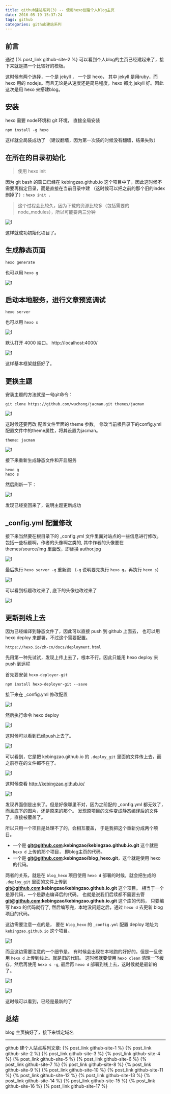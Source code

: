 ```yaml
---
title: github建站系列(3) -- 使用hexo创建个人blog主页
date: 2016-05-19 15:37:24
tags: github
categories: github建站系列
---
```

## 前言
通过 {% post_link github-site-2 %} 可以看到个人blog的主页已经建起来了，接下来就是搞一个比较好的模板。

这时候有两个选择，一个是 jekyll ， 一个是 hexo， 其中 jekyll 是用ruby，而 hexo 用的 nodejs。而且无论是从速度还是简易程度，hexo 都比 jekyll 好。因此这次是用 hexo 来搭建blog。

## 安装
hexo 需要 node环境和 git 环境， 直接全局安装
```text
npm install -g hexo
```
这样就全局装成功了 （建议翻墙，因为第一次装的时候没有翻墙，结果失败）
<!--more-->
## 在所在的目录初始化
> 使用 hexo init <folder>

因为 git bash 的窗口已经在 kebingzao.github.io 这个项目中了，因此这时候不需要再指定目录，而是直接在当前目录中建
 （这时候可以把之前的那个旧的index删掉了）: `hexo init .`

> 这个过程会比较久，因为下载的资源比较多（包括需要的node_modules），所以可能要两三分钟

![1](1.png)

这样就成功初始化项目了。

## 生成静态页面
```text
hexo generate
```
也可以用 `hexo g`

![1](2.png)

## 启动本地服务，进行文章预览调试
```text
hexo server
```
也可以用 `hexo s`

![1](3.png)

默认打开 4000 端口。 http://localhost:4000/

![1](4.png)

这样基本框架就搭好了。

## 更换主题
安装主题的方法就是一句git命令：
```text
git clone https://github.com/wuchong/jacman.git themes/jacman
```

![1](5.png)

这时候还要再改 配置文件里面的 theme 参数。 修改当前根目录下的config.yml配置文件中的theme属性，将其设置为jacman。
```text
theme: jacman
```

![1](6.png)

接下来重新生成静态文件和开启服务
```text
hexo g
hexo s
```
然后刷新一下：

![1](7.png)

发现已经变回来了，说明主题更新成功

## _config.yml 配置修改
接下来当然要在根目录下的 _config.yml 文件里面对站点的一些信息进行修改。 包括一些标题啊，作者的头像啊之类的, 其中作者的头像要在 themes/source/img 里面改，即替换 author.jpg

![1](8.png)

最后执行 `hexo server -g` 重新跑  （`-g` 说明要先执行 `hexo g`，再执行 `hexo s`）

![1](9.png)

可以看到标题改过来了, 底下的头像也改过来了

![1](10.png)

## 更新到线上去
因为已经编译到静态文件了，因此可以直接 push 到 github 上面去， 也可以用 hexo deploy 来部署，不过这个需要配置。 
```text
https://hexo.io/zh-cn/docs/deployment.html
```
先用第一种先试试，发现上传上去了，根本不行。因此只能用 hexo deploy 来 push 到远程

首先要安装 `hexo-deployer-git`
```text
npm install hexo-deployer-git --save
```
接下来在 _config.yml 修改配置

![1](11.png)

然后执行命令 hexo deploy

![1](12.png)

这时候可以看到已经push上去了。

![1](13.png)

可以看到，它是把 kebingzao.github.io 的 `.deploy_git` 里面的文件传上去，而之前存在的文件都不在了。

![1](14.png)

这时候查看 http://kebingzao.github.io/

![1](15.png)

发现界面倒是出来了。但是好像哪里不对，因为之前配的 _config.yml 都无效了， 而且底下的图片，还是原来的那个。 发现原项目的文件变成静态编译后的文件了，直接被覆盖了。

所以只用一个项目是处理不了的，会相互覆盖， 于是我把这个重新分成两个项目。
- 一个是 <b>git@github.com:kebingzao/kebingzao.github.io.git</b> 这个就是 `hexo d` 上传的那个项目， 即blog主页的代码。
- 一个是 <b>git@github.com:kebingzao/blog_hexo.git</b>，这个就是使用 hexo 的代码。

两者的关系，就是在 `blog_hexo` 项目使用 `hexo d` 部署的时候，就会把生成的 `.deploy_git` 里面的文件上传到 <b>git@github.com:kebingzao/kebingzao.github.io.git</b> 这个项目。 相当于一个是源代码，一个是静态编译后的代码。 也就是说我们后续都不需要去管 <b>git@github.com:kebingzao/kebingzao.github.io.git</b> 这个库的代码， 只要编写 hexo 的代码就行了, 然后编写完，本地没问题之后，通过 `hexo d` 去更新 blog 项目的代码。

这边需要注意一点的是， 要在 `blog_hexo` 的 `_config.yml` 配置 deploy 地址为 `kebingzao.github.io` 这个项目。

![1](16.png)

而且这边需要注意的一个细节是。 有时候会出现在本地跑的好好的。但是一旦使用 `hexo d` 上传到线上。就是旧的代码。 这时候就要使用 `hexo clean` 清理一下缓存，然后再使用 `hexo s -g`, 最后再 `hexo d` 部署到线上去，这时候就是最新的了。

![1](17.png)

![1](18.png)

这时候可以看到，已经是最新的了

## 总结
blog 主页搞好了，接下来绑定域名

---
github 建个人站点系列文章:
{% post_link github-site-1 %}
{% post_link github-site-2 %}
{% post_link github-site-3 %}
{% post_link github-site-4 %}
{% post_link github-site-5 %}
{% post_link github-site-6 %}
{% post_link github-site-7 %}
{% post_link github-site-8 %}
{% post_link github-site-9 %}
{% post_link github-site-10 %}
{% post_link github-site-11 %}
{% post_link github-site-12 %}
{% post_link github-site-13 %}
{% post_link github-site-14 %}
{% post_link github-site-15 %}
{% post_link github-site-16 %}
{% post_link github-site-17 %}

